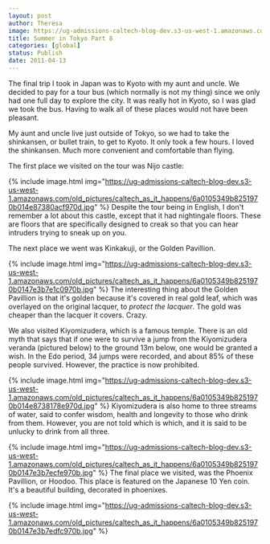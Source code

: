 ```yaml
---
layout: post
author: Theresa
image: https://ug-admissions-caltech-blog-dev.s3-us-west-1.amazonaws.com/old_pictures/caltech_as_it_happens/6a0105349b8251970b014e605cb3d6970c.jpg
title: Summer in Tokyo Part 8
categories: [global]
status: Publish
date: 2011-04-13
---
```


The final trip I took in Japan was to Kyoto with my aunt and uncle. We decided to pay for a tour bus (which normally is not my thing) since we only had one full day to explore the city. It was really hot in Kyoto, so I was glad we took the bus. Having to walk all of these places would not have been pleasant.

My aunt and uncle live just outside of Tokyo, so we had to take the shinkansen, or bullet train, to get to Kyoto. It only took a few hours. I loved the shinkansen. Much more convenient and comfortable than flying.

The first place we visited on the tour was Nijo castle:


{% include image.html img="https://ug-admissions-caltech-blog-dev.s3-us-west-1.amazonaws.com/old_pictures/caltech_as_it_happens/6a0105349b8251970b014e87380acf970d.jpg" %}
Despite the tour being in English, I don't remember a lot about this castle, except that it had nightingale floors. These are floors that are specifically designed to creak so that you can hear intruders trying to sneak up on you.

The next place we went was Kinkakuji, or the Golden Pavillion.


{% include image.html img="https://ug-admissions-caltech-blog-dev.s3-us-west-1.amazonaws.com/old_pictures/caltech_as_it_happens/6a0105349b8251970b0147e3b7e1c0970b.jpg" %}
The interesting thing about the Golden Pavillion is that it's golden because it's covered in real gold leaf, which was overlayed on the original lacquer, to *protect the lacquer*. The gold was cheaper than the lacquer it covers. Crazy.

We also visited Kiyomizudera, which is a famous temple. There is an old myth that says that if one were to survive a jump from the Kiyomizudera veranda (pictured below) to the ground 13m below, one would be granted a wish. In the Edo period, 34 jumps were recorded, and about 85% of these people survived. However, the practice is now prohibited.


{% include image.html img="https://ug-admissions-caltech-blog-dev.s3-us-west-1.amazonaws.com/old_pictures/caltech_as_it_happens/6a0105349b8251970b014e8738178e970d.jpg" %}
Kiyomizudera is also home to three streams of water, said to confer wisdom, health and longevity to those who drink from them. However, you are not told which is which, and it is said to be unlucky to drink from all three.


{% include image.html img="https://ug-admissions-caltech-blog-dev.s3-us-west-1.amazonaws.com/old_pictures/caltech_as_it_happens/6a0105349b8251970b0147e3b7ecfe970b.jpg" %}
The final place we visited, was the Phoenix Pavillion, or Hoodoo. This place is featured on the Japanese 10 Yen coin. It's a beautiful building, decorated in phoenixes.


{% include image.html img="https://ug-admissions-caltech-blog-dev.s3-us-west-1.amazonaws.com/old_pictures/caltech_as_it_happens/6a0105349b8251970b0147e3b7edfc970b.jpg" %}
